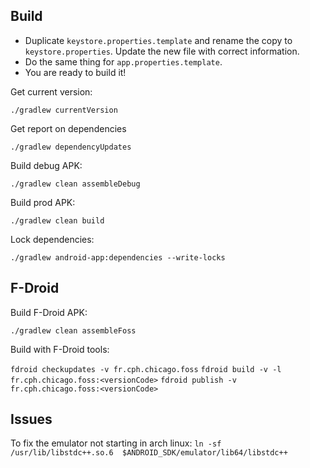 ## Build

* Duplicate `keystore.properties.template` and rename the copy to `keystore.properties`. Update the new file with correct information.
* Do the same thing for `app.properties.template`.
* You are ready to build it!

Get current version:

`./gradlew currentVersion`

Get report on dependencies

`./gradlew dependencyUpdates`

Build debug APK:

`./gradlew clean assembleDebug`

Build prod APK:

`./gradlew clean build`

Lock dependencies:

`./gradlew android-app:dependencies --write-locks`

## F-Droid

Build F-Droid APK:

`./gradlew clean assembleFoss`

Build with F-Droid tools:

`fdroid checkupdates -v fr.cph.chicago.foss`
`fdroid build -v -l fr.cph.chicago.foss:<versionCode>`
`fdroid publish -v fr.cph.chicago.foss:<versionCode>`

## Issues

To fix the emulator not starting in arch linux: `ln -sf /usr/lib/libstdc++.so.6  $ANDROID_SDK/emulator/lib64/libstdc++`
